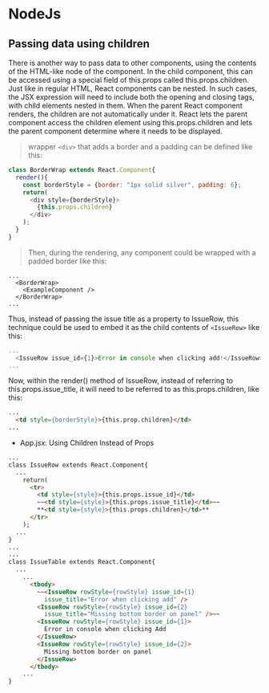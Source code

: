 # NodeJs

## Passing data using children

There is another way to pass data to other components, using the contents of the HTML-like node of the component. In the child component, this can be accessed using a special field of this.props called this.props.children.
Just like in regular HTML, React components can be nested. In such cases, the JSX expression will need to include both the opening and closing tags, with child elements nested in them.
When the parent React component renders, the children are not automatically under it. React lets the parent component access the children element using this.props.children and lets the parent component determine where it needs to be displayed.

 > wrapper `<div>` that adds a border and a padding can be defined like this:

```js
class BorderWrap extends React.Component{
  render(){
    const borderStyle = {border: "1px solid silver", padding: 6};
    return(
      <div style={borderStyle}>
        {this.props.children}
      </div>
    );
  }
}
```

 > Then, during the rendering, any component could be wrapped with a padded border like this:

```
...
  <BorderWrap>
    <ExampleComponent />
  </BorderWrap>
...
```

Thus, instead of passing the issue title as a property to IssueRow, this technique could be used to embed it as the child contents of `<IssueRow>` like this:

```js
...
  <IssueRow issue_id={1}>Error in console when clicking add!</IssueRow>
...
```

Now, within the render() method of IssueRow, instead of referring to this.props.issue_title, it will
need to be referred to as this.props.children, like this:

```html
...
  <td style={borderStyle}>{this.prop.children}</td>
...
```

 - App.jsx: Using Children Instead of Props

```html
...
class IssueRow extends React.Component{
  ...
    return(
      <tr>
        <td style={style}>{this.props.issue_id}</td>
        ~~<td style={style}>{this.props.issue_title}</td>~~
        **<td style={style}>{this.props.children}</td>**
      </tr>
    );
  ...
}
...
...
class IssueTable extends React.Component{
  ...
    ...
      <tbody>
        ~~<IssueRow rowStyle={rowStyle} issue_id={1}
          issue_title="Error when clicking add" />
        <IssueRow rowStyle={rowStyle} issue_id={2}
          issue_title="Missing bottom border on panel" />~~
        <IssueRow rowStyle={rowStyle} issue_id={1}>
          Error in console when clicking Add
        </IssueRow>
        <IssueRow rowStyle={rowStyle} issue_id={2}>
          Missing bottom border on panel
        </IssueRow>
      </tbody>
    ...
}
```
